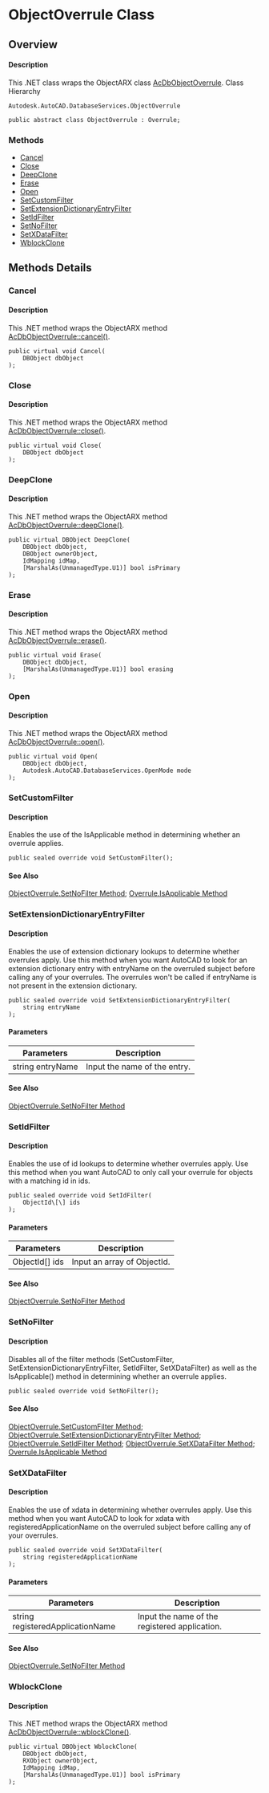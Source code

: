 # ObjectOverrule Class

## Overview

#### Description
This .NET class wraps the ObjectARX class [AcDbObjectOverrule](AcDbObjectOverrule.md).
Class Hierarchy
```text
Autodesk.AutoCAD.DatabaseServices.ObjectOverrule
```

```text
public abstract class ObjectOverrule : Overrule;
```

### Methods

- [Cancel](#cancel)
- [Close](#close)
- [DeepClone](#deepclone)
- [Erase](#erase)
- [Open](#open)
- [SetCustomFilter](#setcustomfilter)
- [SetExtensionDictionaryEntryFilter](#setextensiondictionaryentryfilter)
- [SetIdFilter](#setidfilter)
- [SetNoFilter](#setnofilter)
- [SetXDataFilter](#setxdatafilter)
- [WblockClone](#wblockclone)


## Methods Details

### Cancel

#### Description
This .NET method wraps the ObjectARX method [AcDbObjectOverrule::cancel()](AcDbObjectOverrule__cancel@AcDbObject_.md).
```text
public virtual void Cancel(
    DBObject dbObject
);
```

### Close

#### Description
This .NET method wraps the ObjectARX method [AcDbObjectOverrule::close()](AcDbObjectOverrule__close@AcDbObject_.md).
```text
public virtual void Close(
    DBObject dbObject
);
```

### DeepClone

#### Description
This .NET method wraps the ObjectARX method [AcDbObjectOverrule::deepClone()](AcDbObjectOverrule__deepClone@AcDbObject_@AcDbObject_@AcDbObject__@AcDbIdMapping_@Adesk__Boolean.md).
```text
public virtual DBObject DeepClone(
    DBObject dbObject, 
    DBObject ownerObject, 
    IdMapping idMap, 
    [MarshalAs(UnmanagedType.U1)] bool isPrimary
);
```

### Erase

#### Description
This .NET method wraps the ObjectARX method [AcDbObjectOverrule::erase()](AcDbObjectOverrule__erase@AcDbObject_@Adesk__Boolean.md).
```text
public virtual void Erase(
    DBObject dbObject, 
    [MarshalAs(UnmanagedType.U1)] bool erasing
);
```

### Open

#### Description
This .NET method wraps the ObjectARX method [AcDbObjectOverrule::open()](AcDbObjectOverrule__open@AcDbObject_@AcDb__OpenMode.md).
```text
public virtual void Open(
    DBObject dbObject, 
    Autodesk.AutoCAD.DatabaseServices.OpenMode mode
);
```

### SetCustomFilter

#### Description
Enables the use of the IsApplicable method in determining whether an overrule applies.
```text
public sealed override void SetCustomFilter();
```

#### See Also
[ObjectOverrule.SetNoFilter Method](Autodesk_AutoCAD_DatabaseServices_ObjectOverrule_SetNoFilter.md); [Overrule.IsApplicable Method](Autodesk_AutoCAD_Runtime_Overrule_IsApplicable@RXObject.md)

### SetExtensionDictionaryEntryFilter

#### Description
Enables the use of extension dictionary lookups to determine whether overrules apply. 
Use this method when you want AutoCAD to look for an extension dictionary entry with entryName on the overruled subject before calling any of your overrules. The overrules won't be called if entryName is not present in the extension dictionary.
```text
public sealed override void SetExtensionDictionaryEntryFilter(
    string entryName
);
```

#### Parameters

| Parameters | Description |
| --- | --- |
| string entryName | Input the name of the entry. |

#### See Also
[ObjectOverrule.SetNoFilter Method](Autodesk_AutoCAD_DatabaseServices_ObjectOverrule_SetNoFilter.md)

### SetIdFilter

#### Description
Enables the use of id lookups to determine whether overrules apply. 
Use this method when you want AutoCAD to only call your overrule for objects with a matching id in ids.
```text
public sealed override void SetIdFilter(
    ObjectId\[\] ids
);
```

#### Parameters

| Parameters | Description |
| --- | --- |
| ObjectId[] ids | Input an array of ObjectId. |

#### See Also
[ObjectOverrule.SetNoFilter Method](Autodesk_AutoCAD_DatabaseServices_ObjectOverrule_SetNoFilter.md)

### SetNoFilter

#### Description
Disables all of the filter methods (SetCustomFilter, SetExtensionDictionaryEntryFilter, SetIdFilter, SetXDataFilter) as well as the IsApplicable() method in determining whether an overrule applies.
```text
public sealed override void SetNoFilter();
```

#### See Also
[ObjectOverrule.SetCustomFilter Method](Autodesk_AutoCAD_DatabaseServices_ObjectOverrule_SetCustomFilter.md); [ObjectOverrule.SetExtensionDictionaryEntryFilter Method](Autodesk_AutoCAD_DatabaseServices_ObjectOverrule_SetExtensionDictionaryEntryFilter@string.md); [ObjectOverrule.SetIdFilter Method](Autodesk_AutoCAD_DatabaseServices_ObjectOverrule_SetIdFilter@ObjectId\[\].md); [ObjectOverrule.SetXDataFilter Method](Autodesk_AutoCAD_DatabaseServices_ObjectOverrule_SetXDataFilter@string.md); [Overrule.IsApplicable Method](Autodesk_AutoCAD_Runtime_Overrule_IsApplicable@RXObject.md)

### SetXDataFilter

#### Description
Enables the use of xdata in determining whether overrules apply. Use this method when you want AutoCAD to look for xdata with registeredApplicationName on the overruled subject before calling any of your overrules.
```text
public sealed override void SetXDataFilter(
    string registeredApplicationName
);
```

#### Parameters

| Parameters | Description |
| --- | --- |
| string registeredApplicationName | Input the name of the registered application. |

#### See Also
[ObjectOverrule.SetNoFilter Method](Autodesk_AutoCAD_DatabaseServices_ObjectOverrule_SetNoFilter.md)

### WblockClone

#### Description
This .NET method wraps the ObjectARX method [AcDbObjectOverrule::wblockClone()](AcDbObjectOverrule__wblockClone@AcDbObject_@AcRxObject_@AcDbObject__@AcDbIdMapping_@Adesk__Boolean.md).
```text
public virtual DBObject WblockClone(
    DBObject dbObject, 
    RXObject ownerObject, 
    IdMapping idMap, 
    [MarshalAs(UnmanagedType.U1)] bool isPrimary
);
```
